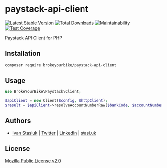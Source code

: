 # paystack-api-client

[![Latest Stable Version](https://img.shields.io/github/v/release/brokeyourbike/paystack-api-client-php)](https://github.com/brokeyourbike/paystack-api-client-php/releases)
[![Total Downloads](https://poser.pugx.org/brokeyourbike/paystack-api-client/downloads)](https://packagist.org/packages/brokeyourbike/paystack-api-client)
[![Maintainability](https://api.codeclimate.com/v1/badges/6d4d37fd39c2209fbe2b/maintainability)](https://codeclimate.com/github/brokeyourbike/paystack-api-client-php/maintainability)
[![Test Coverage](https://api.codeclimate.com/v1/badges/6d4d37fd39c2209fbe2b/test_coverage)](https://codeclimate.com/github/brokeyourbike/paystack-api-client-php/test_coverage)

Paystack API Client for PHP

## Installation

```bash
composer require brokeyourbike/paystack-api-client
```

## Usage

```php
use BrokeYourBike\Paystack\Client;

$apiClient = new Client($config, $httpClient);
$result = $apiClient->resolveAccountNumberRaw($bankCode, $accountNumber);
```

## Authors
- [Ivan Stasiuk](https://github.com/brokeyourbike) | [Twitter](https://twitter.com/brokeyourbike) | [LinkedIn](https://www.linkedin.com/in/brokeyourbike) | [stasi.uk](https://stasi.uk)

## License
[Mozilla Public License v2.0](https://github.com/brokeyourbike/paystack-api-client-php/blob/main/LICENSE)
